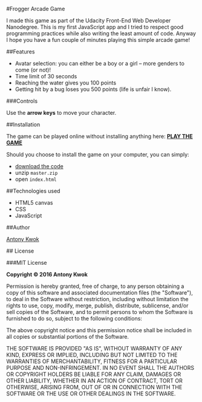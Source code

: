 #Frogger Arcade Game

I made this game as part of the Udacity Front-End Web Developer Nanodegree. This is my first JavaScript app and I tried to respect good programming practices while also writing the least amount of code. Anyway I hope you have a fun couple of minutes playing this simple arcade game!

##Features

- Avatar selection: you can either be a boy or a girl – more genders to come (or not)!
- Time limit of 30 seconds
- Reaching the water gives you 100 points
- Getting hit by a bug loses you 500 points (life is unfair I know).

###Controls

Use the **arrow keys** to move your character.

##Installation

The game can be played online without installing anything here: [**PLAY THE GAME**](http://antonykwok.com/frogger-game)

Should you choose to install the game on your computer, you can simply:

- [download the code](https://github.com/AntonyKwok/frogger-game/archive/master.zip)
- unzip `master.zip`
- open `index.html`

##Technologies used

- HTML5 canvas
- CSS
- JavaScript

##Author

[Antony Kwok](http://antonykwok.com)

## License

###MIT License

**Copyright © 2016 Antony Kwok**

Permission is hereby granted, free of charge, to any person obtaining a copy
of this software and associated documentation files (the "Software"), to deal
in the Software without restriction, including without limitation the rights
to use, copy, modify, merge, publish, distribute, sublicense, and/or sell
copies of the Software, and to permit persons to whom the Software is
furnished to do so, subject to the following conditions:

The above copyright notice and this permission notice shall be included in all
copies or substantial portions of the Software.

THE SOFTWARE IS PROVIDED "AS IS", WITHOUT WARRANTY OF ANY KIND, EXPRESS OR
IMPLIED, INCLUDING BUT NOT LIMITED TO THE WARRANTIES OF MERCHANTABILITY,
FITNESS FOR A PARTICULAR PURPOSE AND NON-INFRINGEMENT. IN NO EVENT SHALL THE
AUTHORS OR COPYRIGHT HOLDERS BE LIABLE FOR ANY CLAIM, DAMAGES OR OTHER
LIABILITY, WHETHER IN AN ACTION OF CONTRACT, TORT OR OTHERWISE, ARISING FROM,
OUT OF OR IN CONNECTION WITH THE SOFTWARE OR THE USE OR OTHER DEALINGS IN THE
SOFTWARE.
